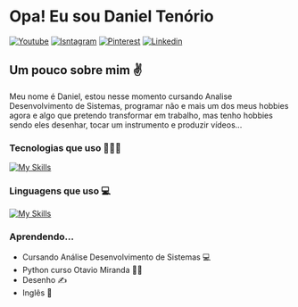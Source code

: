 <h1 align="left">Opa! Eu sou Daniel Tenório</h1>

[![Youtube](https://img.shields.io/badge/YouTube-FF0000?style=for-the-badge&logo=youtube&logoColor=white)](https://www.youtube.com/@danielbatata1817/videos)
[![Isntagram](https://img.shields.io/badge/Instagram-E4405F?style=for-the-badge&logo=instagram&logoColor=white)](https://www.instagram.com/danieltenorio35/)
[![Pinterest](https://img.shields.io/badge/Pinterest-%23E60023.svg?&style=for-the-badge&logo=Pinterest&logoColor=white)](https://br.pinterest.com/danieltenorio2046/)
[![Linkedin](https://img.shields.io/badge/LinkedIn-0077B5?style=for-the-badge&logo=linkedin&logoColor=white)](https://www.linkedin.com/in/daniel-tenório-6471b0244/)

<h2 align="left">Um pouco sobre mim ✌️</h2>
Meu nome é Daniel, estou nesse momento cursando Analise Desenvolvimento de Sistemas, programar não e mais um dos meus hobbies agora e algo que pretendo transformar em trabalho, mas tenho hobbies sendo eles desenhar, tocar um instrumento e produzir vídeos...

### Tecnologias que uso 🧑🏻‍💻

[![My Skills](https://skillicons.dev/icons?i=discord,ps,figma,vscode,github,git,vite&theme=light)](https://skillicons.dev)

### Linguagens que uso 💻

[![My Skills](https://skillicons.dev/icons?i=docker,mysql,py,django,html,css,bootstrap,js,react&theme=light)](https://skillicons.dev)

### Aprendendo...
- Cursando Análise Desenvolvimento de Sistemas 💻
- Python curso Otavio Miranda 🧑‍💻
- Desenho ✍️
- Inglês 🔴
